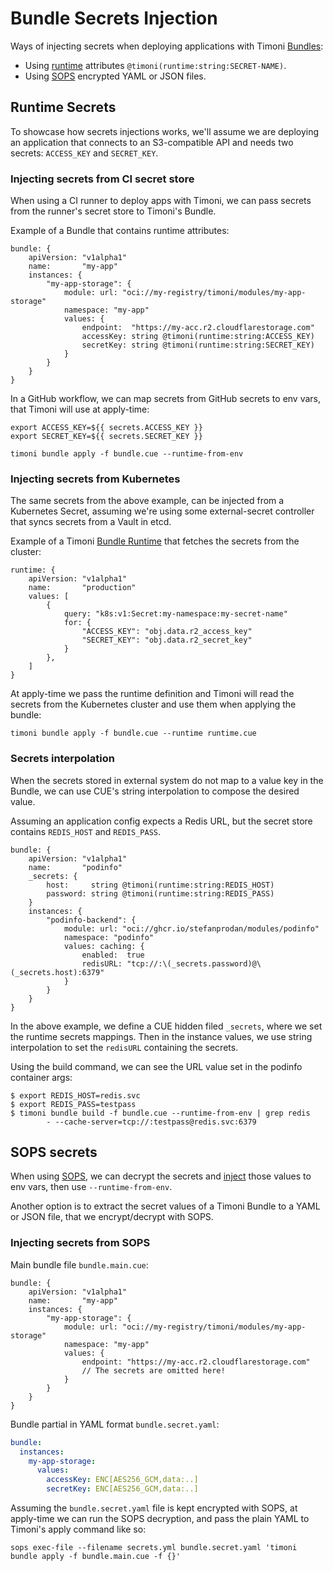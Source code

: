 # Bundle Secrets Injection

Ways of injecting secrets when deploying applications with Timoni [Bundles](bundle.md):

- Using [runtime](#runtime-secrets) attributes `@timoni(runtime:string:SECRET-NAME)`.
- Using [SOPS](#sops-secrets) encrypted YAML or JSON files.

## Runtime Secrets

To showcase how secrets injections works, we'll assume we are deploying an application
that connects to an S3-compatible API and needs two secrets: `ACCESS_KEY` and `SECRET_KEY`.

### Injecting secrets from CI secret store

When using a CI runner to deploy apps with Timoni,
we can pass secrets from the runner's secret store to Timoni's Bundle.

Example of a Bundle that contains runtime attributes:

```cue
bundle: {
	apiVersion: "v1alpha1"
	name:       "my-app"
	instances: {
		"my-app-storage": {
			module: url: "oci://my-registry/timoni/modules/my-app-storage"
			namespace: "my-app"
			values: {
				endpoint:  "https://my-acc.r2.cloudflarestorage.com"
				accessKey: string @timoni(runtime:string:ACCESS_KEY)
				secretKey: string @timoni(runtime:string:SECRET_KEY)
			}
		}
	}
}
```

In a GitHub workflow, we can map secrets from GitHub secrets to env vars,
that Timoni will use at apply-time:

```shell
export ACCESS_KEY=${{ secrets.ACCESS_KEY }}
export SECRET_KEY=${{ secrets.SECRET_KEY }}

timoni bundle apply -f bundle.cue --runtime-from-env
```

### Injecting secrets from Kubernetes

The same secrets from the above example, can be injected from a Kubernetes Secret,
assuming we're using some external-secret controller that syncs secrets from a Vault in etcd.

Example of a Timoni [Bundle Runtime](bundle-runtime.md) that fetches the secrets from the cluster:

```cue
runtime: {
	apiVersion: "v1alpha1"
	name:       "production"
	values: [
		{
			query: "k8s:v1:Secret:my-namespace:my-secret-name"
			for: {
				"ACCESS_KEY": "obj.data.r2_access_key"
				"SECRET_KEY": "obj.data.r2_secret_key"
			}
		},
	]
}
```

At apply-time we pass the runtime definition and
Timoni will read the secrets from the Kubernetes cluster
and use them when applying the bundle:

```shell
timoni bundle apply -f bundle.cue --runtime runtime.cue
```

### Secrets interpolation

When the secrets stored in external system do not map to a value key in the Bundle,
we can use CUE's string interpolation to compose the desired value.

Assuming an application config expects a Redis URL, but the secret store contains
`REDIS_HOST` and `REDIS_PASS`.

```cue
bundle: {
	apiVersion: "v1alpha1"
	name:       "podinfo"
	_secrets: {
		host:     string @timoni(runtime:string:REDIS_HOST)
		password: string @timoni(runtime:string:REDIS_PASS)
	}
	instances: {
		"podinfo-backend": {
			module: url: "oci://ghcr.io/stefanprodan/modules/podinfo"
			namespace: "podinfo"
			values: caching: {
				enabled:  true
				redisURL: "tcp://:\(_secrets.password)@\(_secrets.host):6379"
			}
		}
	}
}
```

In the above example, we define a CUE hidden filed `_secrets`, where we set the
runtime secrets mappings. Then in the instance values, we use string interpolation
to set the `redisURL` containing the secrets.

Using the build command, we can see the URL value set in the podinfo container args:

```console
$ export REDIS_HOST=redis.svc
$ export REDIS_PASS=testpass
$ timoni bundle build -f bundle.cue --runtime-from-env | grep redis
        - --cache-server=tcp://:testpass@redis.svc:6379
```

## SOPS secrets

When using [SOPS](https://github.com/getsops/sops),
we can decrypt the secrets and [inject](https://github.com/getsops/sops#passing-secrets-to-other-processes)
those values to env vars, then use `--runtime-from-env`.

Another option is to extract the secret values of a Timoni Bundle to a YAML or JSON file,
that we encrypt/decrypt with SOPS.

### Injecting secrets from SOPS

Main bundle file `bundle.main.cue`:

```cue
bundle: {
	apiVersion: "v1alpha1"
	name:       "my-app"
	instances: {
		"my-app-storage": {
			module: url: "oci://my-registry/timoni/modules/my-app-storage"
			namespace: "my-app"
			values: {
				endpoint: "https://my-acc.r2.cloudflarestorage.com"
				// The secrets are omitted here!
			}
		}
	}
}
```

Bundle partial in YAML format `bundle.secret.yaml`:

```yaml
bundle:
  instances:
    my-app-storage:
      values:
        accessKey: ENC[AES256_GCM,data:..]
        secretKey: ENC[AES256_GCM,data:..]
```

Assuming the `bundle.secret.yaml` file is kept encrypted with SOPS,
at apply-time we can run the SOPS decryption,
and pass the plain YAML to Timoni's apply command like so:

```shell
sops exec-file --filename secrets.yml bundle.secret.yaml 'timoni bundle apply -f bundle.main.cue -f {}'
```
